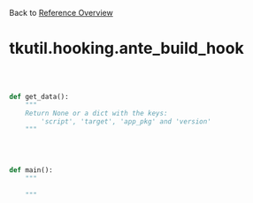
Back to [Reference Overview](https://github.com/pyrustic/tkutil/blob/master/docs/reference/README.md)

# tkutil.hooking.ante\_build\_hook



<br>


```python

def get_data():
    """
    Return None or a dict with the keys:
        'script', 'target', 'app_pkg' and 'version'
    """

```

<br>

```python

def main():
    """
    
    """

```

